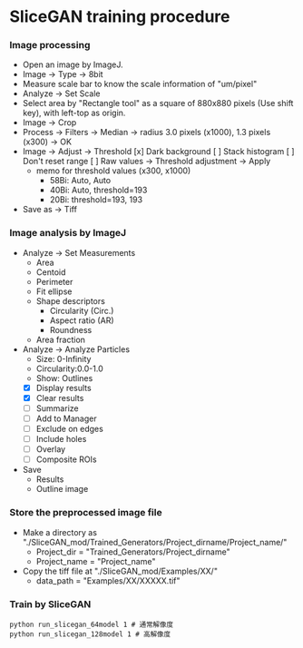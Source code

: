 # SliceGAN training procedure

### Image processing
- Open an image by ImageJ.
- Image -> Type -> 8bit
- Measure scale bar to know the scale information of "um/pixel"
- Analyze -> Set Scale
- Select area by "Rectangle tool" as a square of 880x880 pixels (Use shift key), with left-top as origin.
- Image -> Crop
- Process -> Filters -> Median -> radius 3.0 pixels (x1000), 1.3 pixels (x300) -> OK
- Image -> Adjust -> Threshold
        [x] Dark background
        [ ] Stack histogram
        [ ] Don't reset range
        [ ] Raw values
  -> Threshold adjustment -> Apply
    - memo for threshold values (x300, x1000)
        - 58Bi: Auto, Auto
        - 40Bi: Auto, threshold=193
        - 20Bi: threshold=193, 193
- Save as -> Tiff

### Image analysis by ImageJ
- Analyze -> Set Measurements
    - Area
    - Centoid
    - Perimeter
    - Fit ellipse
    - Shape descriptors
        - Circularity (Circ.)
        - Aspect ratio (AR)
        - Roundness
    - Area fraction
- Analyze -> Analyze Particles
    - Size: 0-Infinity
    - Circularity:0.0-1.0
    - Show: Outlines
    - [x] Display results
    - [x] Clear results
    - [ ] Summarize
    - [ ] Add to Manager
    - [ ] Exclude on edges
    - [ ] Include holes
    - [ ] Overlay
    - [ ] Composite ROIs
- Save
    - Results
    - Outline image

### Store the preprocessed image file
- Make a directory as "./SliceGAN_mod/Trained_Generators/Project_dirname/Project_name/"
    - Project_dir = "Trained_Generators/Project_dirname"
    - Project_name = "Project_name"
- Copy the tiff file at "./SliceGAN_mod/Examples/XX/"
    - data_path = "Examples/XX/XXXXX.tif"

### Train by SliceGAN
```
python run_slicegan_64model 1 # 通常解像度
python run_slicegan_128model 1 # 高解像度
```

